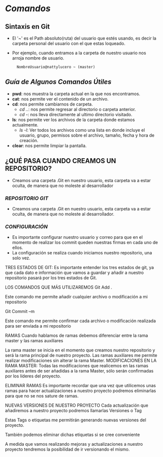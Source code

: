 # ***Comandos***
## **Sintaxis en Git**
- El '~' es el Path absoluto(ruta) del usuario que estés usando, es decir la carpeta personal del usuario con el que estas loqueado.
- Por ejemplo, cuando entramos a la carpeta de nuestro usuario nos arroja nombre de usuario.

        NombreUsuario@nattylucero ~ (master)

## *Guía de Algunos Comandos Útiles*
- **pwd**: nos muestra la carpeta actual en la que nos encontramos.
- **cat**: nos permite ver el contenido de un archivo.
- **cd**: nos permite cambiarnos de carpeta.
    - *cd ..*: nos permite regresar al directorio o carpeta anterior.
    - *cd -*: nos lleva directamente al ultimo directorio visitado.
- **ls**: nos permite ver los archivos de la carpeta donde estamos actualmente.
    - *ls -l*: Ver todos los archivos como una lista en donde incluye el usuario, grupo, permisos sobre el archivo, tamaño, fecha y hora de creación.
- **clear**: nos permite limpiar la pantalla.

## **¿QUÉ PASA CUANDO CREAMOS UN REPOSITORIO?**
- ​Creamos una carpeta .Git en nuestro usuario, esta carpeta va a estar oculta, de manera que no moleste al desarrollador

### *​REPOSITORIO GIT*
- Creamos una carpeta .Git en nuestro usuario, esta carpeta va a estar oculta, de manera que no moleste al desarrollador.​

### *CONFIGURACIÓN*
- Es importante configurar nuestro usuario y correo para que en el momento de realizar los commit queden nuestras firmas en cada uno de ellos. ​
- La configuración se realiza cuando iniciamos nuestro repositorio, una solo vez​.

TRES ESTADOS DE GIT:
Es importante entender los tres estados de git, ya que cada dato e información que vamos a guardar y añadir a nuestro repositorio pasará por los tres estados de Git.​

LOS​ COMANDOS​ QUE MÁS​ UTILIZAREMOS
Git Add .

Este comando me permite añadir cualquier archivo o modificación a mi repositorio

Git Commit –m

​Este comando me permite confirmar cada archivo o modificación realizada para ser enviada a mi repositorio

RAMAS
Cuando hablamos de ramas debemos diferenciar entre la rama master y las ramas auxiliares ​

La rama master se inicia en el momento que creamos nuestro repositorio y será la rama principal de nuestro proyecto. ​Las ramas auxiliares me permite realizar modificaciones sin alterar la rama Master.​
MODIFICACIONES EN LA RAMA MASTER:
Todas las modificaciones que realicemos en las ramas auxiliares antes de ser añadidas a la rama Master, sólo serán confirmadas por los líderes del proyecto. ​

ELIMINAR RAMAS
Es importante recordar que una vez que utilicemos unas ramas para hacer actualizaciones a nuestro proyecto podremos eliminarlas para que no se nos sature de ramas. ​

NUEVAS VERSIONES ​DE ​NUESTRO PROYECTO
Cada actualización que añadiremos a nuestro proyecto podremos llamarlas Versiones o Tag ​

Estas Tags o etiquetas me permitirán generando nuevas versiones del proyecto. ​

También podemos eliminar dichas etiquetas si se cree conveniente

A medida que vamos realizando mejoras y actualizaciones a nuestro proyecto tendremos la posibilidad de ir versionando el mismo. 




